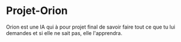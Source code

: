 # Projet-Orion
Orion est une IA qui à pour projet final de savoir faire tout ce que tu lui demandes et si elle ne sait pas, elle l'apprendra.
